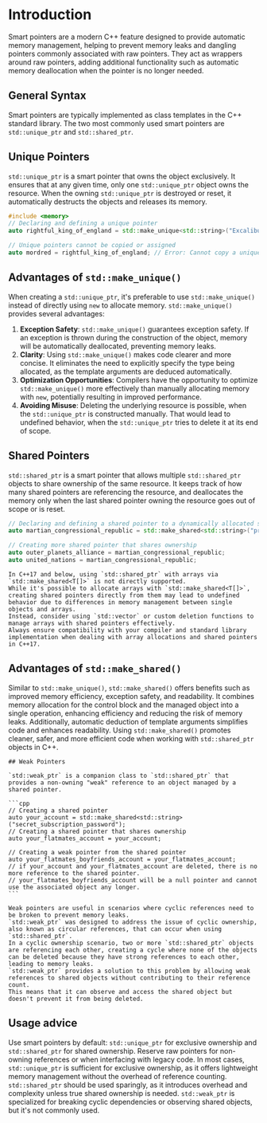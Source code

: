 # Introduction

Smart pointers are a modern C++ feature designed to provide automatic memory management, helping to prevent memory leaks and dangling pointers commonly associated with raw pointers.
They act as wrappers around raw pointers, adding additional functionality such as automatic memory deallocation when the pointer is no longer needed.

## General Syntax

Smart pointers are typically implemented as class templates in the C++ standard library.
The two most commonly used smart pointers are `std::unique_ptr` and `std::shared_ptr`.

## Unique Pointers

`std::unique_ptr` is a smart pointer that owns the object exclusively.
It ensures that at any given time, only one `std::unique_ptr` object owns the resource.
When the owning `std::unique_ptr` is destroyed or reset, it automatically destructs the objects and releases its memory.

```cpp
#include <memory>
// Declaring and defining a unique pointer
auto rightful_king_of_england = std::make_unique<std::string>("Excalibur");

// Unique pointers cannot be copied or assigned
auto mordred = rightful_king_of_england; // Error: Cannot copy a unique_ptr
```

## Advantages of `std::make_unique()`

When creating a `std::unique_ptr`, it's preferable to use `std::make_unique()` instead of directly using `new` to allocate memory.
`std::make_unique()` provides several advantages:
1. **Exception Safety**: `std::make_unique()` guarantees exception safety.
  If an exception is thrown during the construction of the object, memory will be automatically deallocated, preventing memory leaks.
2. **Clarity**: Using `std::make_unique()` makes code clearer and more concise.
  It eliminates the need to explicitly specify the type being allocated, as the template arguments are deduced automatically.
3. **Optimization Opportunities**: Compilers have the opportunity to optimize `std::make_unique()` more effectively than manually allocating memory with `new`, potentially resulting in improved performance.
4. **Avoiding Misuse**: Deleting the underlying resource is possible, when the `std::unique_ptr` is constructed manually.
  That would lead to undefined behavior, when the `std::unique_ptr` tries to delete it at its end of scope.

## Shared Pointers

`std::shared_ptr` is a smart pointer that allows multiple `std::shared_ptr` objects to share ownership of the same resource.
It keeps track of how many shared pointers are referencing the resource, and deallocates the memory only when the last shared pointer owning the resource goes out of scope or is reset.

```cpp
// Declaring and defining a shared pointer to a dynamically allocated string
auto martian_congressional_republic = std::make_shared<std::string>("protomolecule");

// Creating more shared pointer that shares ownership
auto outer_planets_alliance = martian_congressional_republic;
auto united_nations = martian_congressional_republic;
```

~~~~exercism/caution
In C++17 and below, using `std::shared_ptr` with arrays via `std::make_shared<T[]>` is not directly supported.
While it's possible to allocate arrays with `std::make_shared<T[]>`, creating shared pointers directly from them may lead to undefined behavior due to differences in memory management between single objects and arrays.
Instead, consider using `std::vector` or custom deletion functions to manage arrays with shared pointers effectively.
Always ensure compatibility with your compiler and standard library implementation when dealing with array allocations and shared pointers in C++17.
~~~~

## Advantages of `std::make_shared()`

Similar to `std::make_unique()`, `std::make_shared()` offers benefits such as improved memory efficiency, exception safety, and readability.
It combines memory allocation for the control block and the managed object into a single operation, enhancing efficiency and reducing the risk of memory leaks.
Additionally, automatic deduction of template arguments simplifies code and enhances readability.
Using `std::make_shared()` promotes cleaner, safer, and more efficient code when working with `std::shared_ptr` objects in C++.


~~~~exercism/advanced
## Weak Pointers

`std::weak_ptr` is a companion class to `std::shared_ptr` that provides a non-owning "weak" reference to an object managed by a shared pointer.

```cpp
// Creating a shared pointer
auto your_account = std::make_shared<std::string>("secret_subscription_password");
// Creating a shared pointer that shares ownership
auto your_flatmates_account = your_account;

// Creating a weak pointer from the shared pointer
auto your_flatmates_boyfriends_account = your_flatmates_account;
// if your_account and your_flatmates_account are deleted, there is no more reference to the shared pointer.
// your_flatmates_boyfriends_account will be a null pointer and cannot use the associated object any longer.
```

Weak pointers are useful in scenarios where cyclic references need to be broken to prevent memory leaks.
`std::weak_ptr` was designed to address the issue of cyclic ownership, also known as circular references, that can occur when using `std::shared_ptr`.
In a cyclic ownership scenario, two or more `std::shared_ptr` objects are referencing each other, creating a cycle where none of the objects can be deleted because they have strong references to each other, leading to memory leaks.
`std::weak_ptr` provides a solution to this problem by allowing weak references to shared objects without contributing to their reference count.
This means that it can observe and access the shared object but doesn't prevent it from being deleted.
~~~~

## Usage advice

Use smart pointers by default: `std::unique_ptr` for exclusive ownership and `std::shared_ptr` for shared ownership.
Reserve raw pointers for non-owning references or when interfacing with legacy code.
In most cases, `std::unique_ptr` is sufficient for exclusive ownership, as it offers lightweight memory management without the overhead of reference counting.
`std::shared_ptr` should be used sparingly, as it introduces overhead and complexity unless true shared ownership is needed.
`std::weak_ptr` is specialized for breaking cyclic dependencies or observing shared objects, but it's not commonly used.
